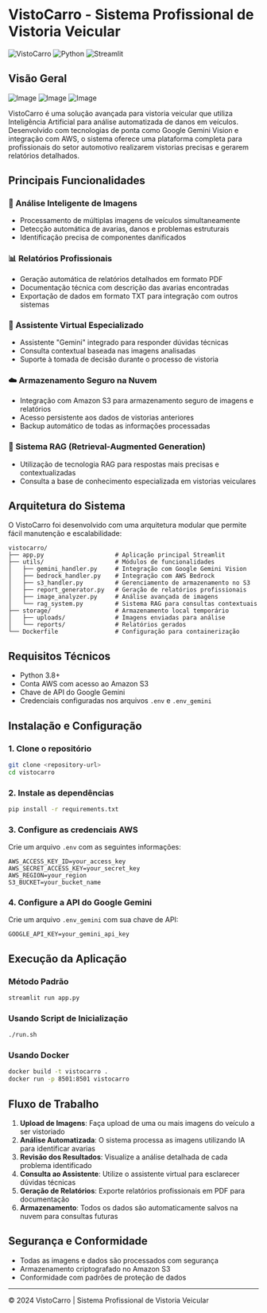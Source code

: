 # VistoCarro - Sistema Profissional de Vistoria Veicular

![VistoCarro](https://img.shields.io/badge/VistoCarro-1.0.0-blue)
![Python](https://img.shields.io/badge/Python-3.8+-green)
![Streamlit](https://img.shields.io/badge/Streamlit-1.0.0-red)

## Visão Geral

![Image](https://github.com/user-attachments/assets/94076283-f6ef-4264-b0c5-551e7ef398c1)
![Image](https://github.com/user-attachments/assets/104151a5-b5ee-4e57-85ea-86e4f6fca301)
![Image](https://github.com/user-attachments/assets/d1174ff0-9565-4cf7-9ca2-5e1e17ab8dd9)


VistoCarro é uma solução avançada para vistoria veicular que utiliza Inteligência Artificial para análise automatizada de danos em veículos. Desenvolvido com tecnologias de ponta como Google Gemini Vision e integração com AWS, o sistema oferece uma plataforma completa para profissionais do setor automotivo realizarem vistorias precisas e gerarem relatórios detalhados.

## Principais Funcionalidades

### 📸 Análise Inteligente de Imagens
- Processamento de múltiplas imagens de veículos simultaneamente
- Detecção automática de avarias, danos e problemas estruturais
- Identificação precisa de componentes danificados

### 📊 Relatórios Profissionais
- Geração automática de relatórios detalhados em formato PDF
- Documentação técnica com descrição das avarias encontradas
- Exportação de dados em formato TXT para integração com outros sistemas

### 💬 Assistente Virtual Especializado
- Assistente "Gemini" integrado para responder dúvidas técnicas
- Consulta contextual baseada nas imagens analisadas
- Suporte à tomada de decisão durante o processo de vistoria

### ☁️ Armazenamento Seguro na Nuvem
- Integração com Amazon S3 para armazenamento seguro de imagens e relatórios
- Acesso persistente aos dados de vistorias anteriores
- Backup automático de todas as informações processadas

### 🔄 Sistema RAG (Retrieval-Augmented Generation)
- Utilização de tecnologia RAG para respostas mais precisas e contextualizadas
- Consulta a base de conhecimento especializada em vistorias veiculares

## Arquitetura do Sistema

O VistoCarro foi desenvolvido com uma arquitetura modular que permite fácil manutenção e escalabilidade:

```
vistocarro/
├── app.py                    # Aplicação principal Streamlit
├── utils/                    # Módulos de funcionalidades
│   ├── gemini_handler.py     # Integração com Google Gemini Vision
│   ├── bedrock_handler.py    # Integração com AWS Bedrock
│   ├── s3_handler.py         # Gerenciamento de armazenamento no S3
│   ├── report_generator.py   # Geração de relatórios profissionais
│   ├── image_analyzer.py     # Análise avançada de imagens
│   └── rag_system.py         # Sistema RAG para consultas contextuais
├── storage/                  # Armazenamento local temporário
│   ├── uploads/              # Imagens enviadas para análise
│   └── reports/              # Relatórios gerados
└── Dockerfile                # Configuração para containerização
```

## Requisitos Técnicos

- Python 3.8+
- Conta AWS com acesso ao Amazon S3
- Chave de API do Google Gemini
- Credenciais configuradas nos arquivos `.env` e `.env_gemini`

## Instalação e Configuração

### 1. Clone o repositório
```bash
git clone <repository-url>
cd vistocarro
```

### 2. Instale as dependências
```bash
pip install -r requirements.txt
```

### 3. Configure as credenciais AWS
Crie um arquivo `.env` com as seguintes informações:
```
AWS_ACCESS_KEY_ID=your_access_key
AWS_SECRET_ACCESS_KEY=your_secret_key
AWS_REGION=your_region
S3_BUCKET=your_bucket_name
```

### 4. Configure a API do Google Gemini
Crie um arquivo `.env_gemini` com sua chave de API:
```
GOOGLE_API_KEY=your_gemini_api_key
```

## Execução da Aplicação

### Método Padrão
```bash
streamlit run app.py
```

### Usando Script de Inicialização
```bash
./run.sh
```

### Usando Docker
```bash
docker build -t vistocarro .
docker run -p 8501:8501 vistocarro
```

## Fluxo de Trabalho

1. **Upload de Imagens**: Faça upload de uma ou mais imagens do veículo a ser vistoriado
2. **Análise Automatizada**: O sistema processa as imagens utilizando IA para identificar avarias
3. **Revisão dos Resultados**: Visualize a análise detalhada de cada problema identificado
4. **Consulta ao Assistente**: Utilize o assistente virtual para esclarecer dúvidas técnicas
5. **Geração de Relatórios**: Exporte relatórios profissionais em PDF para documentação
6. **Armazenamento**: Todos os dados são automaticamente salvos na nuvem para consultas futuras

## Segurança e Conformidade

- Todas as imagens e dados são processados com segurança
- Armazenamento criptografado no Amazon S3
- Conformidade com padrões de proteção de dados

---

© 2024 VistoCarro | Sistema Profissional de Vistoria Veicular
